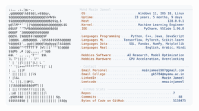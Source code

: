 <picture>
  <source srcset="https://raw.githubusercontent.com/mmazinjameel/mmazinjameel/main/dark_mode.svg?v=1744599696" media="(prefers-color-scheme: dark)">
  <img src="https://raw.githubusercontent.com/mmazinjameel/mmazinjameel/main/light_mode.svg?v=1744599696">
</picture>
